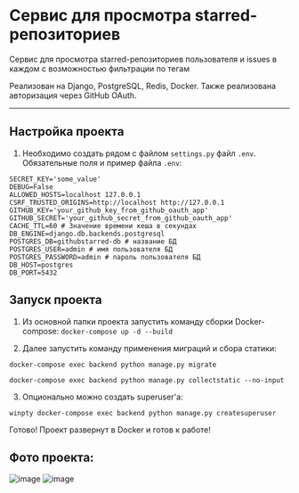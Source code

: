 # Сервис для просмотра starred-репозиториев

Сервис для просмотра starred-репозиториев пользователя и issues в каждом с возможностью фильтрации по тегам

Реализован на Django, PostgreSQL, Redis, Docker. Также реализована авторизация через GitHub OAuth.

----

## Настройка проекта
1) Необходимо создать рядом с файлом `settings.py` файл `.env`.
Обязательные поля и пример файла `.env`:
```
SECRET_KEY='some_value'
DEBUG=False
ALLOWED_HOSTS=localhost 127.0.0.1
CSRF_TRUSTED_ORIGINS=http://localhost http://127.0.0.1
GITHUB_KEY='your_github_key_from_github_oauth_app'
GITHUB_SECRET='your_github_secret_from_github_oauth_app'
CACHE_TTL=60 # Значение времени кеша в секундах
DB_ENGINE=django.db.backends.postgresql
POSTGRES_DB=githubstarred-db # название БД
POSTGRES_USER=admin # имя пользователя БД
POSTGRES_PASSWORD=admin # пароль пользователя БД
DB_HOST=postgres
DB_PORT=5432
```

## Запуск проекта
1) Из основной папки проекта запустить команду сборки Docker-compose:
`docker-compose up -d --build`

2) Далее запустить команду применения миграций и сбора статики:

`docker-compose exec backend python manage.py migrate`

`docker-compose exec backend python manage.py collectstatic --no-input`

3) Опционально можно создать superuser'a:

`winpty docker-compose exec backend python manage.py createsuperuser`

Готово! Проект развернут в Docker и готов к работе!

## Фото проекта:
![image](https://user-images.githubusercontent.com/63292154/226596833-9be2cd85-1c49-46fd-b45e-5d36802b1bbb.png)
![image](https://user-images.githubusercontent.com/63292154/226597042-da1c909a-b877-4f66-8525-367b1c1a61c1.png)
